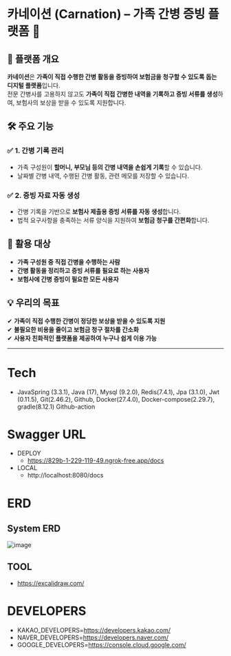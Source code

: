 # **카네이션 (Carnation) – 가족 간병 증빙 플랫폼** 🌿

## **📌 플랫폼 개요**
**카네이션**은 **가족이 직접 수행한 간병 활동을 증빙하여 보험금을 청구할 수 있도록 돕는 디지털 플랫폼**입니다.  
전문 간병사를 고용하지 않고도 **가족이 직접 간병한 내역을 기록하고 증빙 서류를 생성**하여, 보험사의 보상을 받을 수 있도록 지원합니다.

## **🛠 주요 기능**
### ✅ **1. 간병 기록 관리**
- 가족 구성원이 **할머니, 부모님 등의 간병 내역을 손쉽게 기록**할 수 있습니다.
- 날짜별 간병 내역, 수행된 간병 활동, 관련 메모를 저장할 수 있습니다.

### ✅ **2. 증빙 자료 자동 생성**
- 간병 기록을 기반으로 **보험사 제출용 증빙 서류를 자동 생성**합니다.
- 법적 요구사항을 충족하는 서류 양식을 지원하여 **보험금 청구를 간편화**합니다.

## **🔗 활용 대상**
- **가족 구성원 중 직접 간병을 수행하는 사람**
- **간병 활동을 정리하고 증빙 서류를 필요로 하는 사용자**
- **보험사에 간병 증빙이 필요한 모든 사용자**

## **💡 우리의 목표**
✔ **가족이 직접 수행한 간병이 정당한 보상을 받을 수 있도록 지원**  
✔ **불필요한 비용을 줄이고 보험금 청구 절차를 간소화**  
✔ **사용자 친화적인 플랫폼을 제공하여 누구나 쉽게 이용 가능**

---

# Tech
- JavaSpring (3.3.1), Java (17), Mysql (9.2.0), Redis(7.4.1), Jpa (3.1.0), Jwt (0.11.5), Git(2.46.2), Github, Docker(27.4.0), Docker-compose(2.29.7), gradle(8.12.1) Github-action

# Swagger URL 
- DEPLOY
  - https://829b-1-229-119-49.ngrok-free.app/docs
- LOCAL
  - http://localhost:8080/docs

# ERD

## System ERD
![image](https://github.com/user-attachments/assets/aac1e6d9-7396-4e7e-bc53-715131784c41)

## TOOL
- https://excalidraw.com/

# DEVELOPERS
- KAKAO_DEVELOPERS=https://developers.kakao.com/
- NAVER_DEVELOPERS=https://developers.naver.com/
- GOOGLE_DEVELOPERS=https://console.cloud.google.com/
